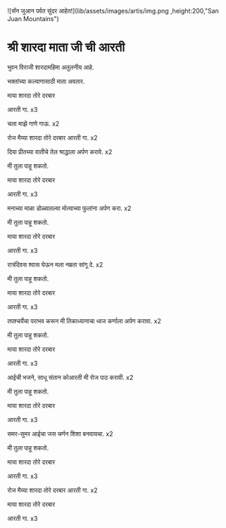 ![सॅन जुआन पर्वत सुंदर आहेत!](lib/assets/images/artis/img.png ,height:200,"San Juan Mountains")

# श्री शारदा माता जी ची आरती

भुवन विराजी शारदामहिमा अतुलनीय आहे.

भक्तांच्या कल्याणासाठी माता अवतार.

माया शारदा तोरे दरबार

आरती गा. x3

चला माझे गाणे गाऊ. x2

रोज मैय्या शारदा तोरे दरबार आरती गा. x2

दिया प्रीतच्या वातीचे तेल श्राद्धाला अर्पण करावे. x2

मी तुला पाहू शकतो.

माया शारदा तोरे दरबार

आरती गा. x3

मनाच्या माळा डोळ्यातल्या मोत्याच्या फुलांना अर्पण करा. x2

मी तुला पाहू शकतो.

माया शारदा तोरे दरबार

आरती गा. x3

रात्रंदिवस श्वास घेऊन मला नम्रता सांगू दे. x2

मी तुला पाहू शकतो.

माया शारदा तोरे दरबार

आरती गा. x3

तपश्चर्येचा पराभव करून मी तिकाध्यानाचा ध्वज कर्णाला अर्पण करावा. x2

मी तुला पाहू शकतो.

माया शारदा तोरे दरबार

आरती गा. x3

आईची भजने, साधू संतान कोआरती मी रोज पाठ करावी. x2

मी तुला पाहू शकतो.

माया शारदा तोरे दरबार

आरती गा. x3

समर-सुमर आईचा जस चर्णन शिशा बनवायचा. x2

मी तुला पाहू शकतो.

माया शारदा तोरे दरबार

आरती गा. x3

रोज मैय्या शारदा तोरे दरबार आरती गा. x2

माया शारदा तोरे दरबार

आरती गा. x3